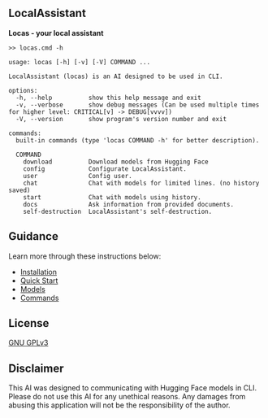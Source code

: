 ## LocalAssistant

**Locas - your local assistant**

```
>> locas.cmd -h

usage: locas [-h] [-v] [-V] COMMAND ...

LocalAssistant (locas) is an AI designed to be used in CLI.

options:
  -h, --help          show this help message and exit
  -v, --verbose       show debug messages (Can be used multiple times for higher level: CRITICAL[v] -> DEBUG[vvvv])
  -V, --version       show program's version number and exit

commands:
  built-in commands (type 'locas COMMAND -h' for better description).

  COMMAND
    download          Download models from Hugging Face
    config            Configurate LocalAssistant.
    user              Config user.
    chat              Chat with models for limited lines. (no history saved)
    start             Chat with models using history.
    docs              Ask information from provided documents.
    self-destruction  LocalAssistant's self-destruction.
```
## Guidance

Learn more through these instructions below:

- [Installation](installation.md)
- [Quick Start](quick_start.md)
- [Models](models.md)
- [Commands](commands.md)

## License

[GNU GPLv3](https://github.com/Linos1391/LocalAssistant/blob/main/LICENSE)

## Disclaimer

This AI was designed to communicating with Hugging Face models in CLI. Please do not use this AI for any unethical reasons. Any damages from abusing this application will not be the responsibility of the author.

